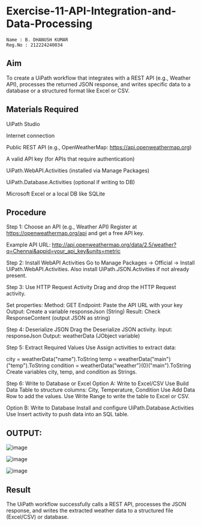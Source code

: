 # Exercise-11-API-Integration-and-Data-Processing
~~~
Name : B. DHANUSH KUMAR
Reg.No : 212224240034
~~~

## Aim
To create a UiPath workflow that integrates with a REST API (e.g., Weather API), processes the returned JSON response, and writes specific data to a database or a structured format like Excel or CSV.

## Materials Required
UiPath Studio

Internet connection

Public REST API (e.g., OpenWeatherMap: https://api.openweathermap.org)

A valid API key (for APIs that require authentication)

UiPath.WebAPI.Activities (installed via Manage Packages)

UiPath.Database.Activities (optional if writing to DB)

Microsoft Excel or a local DB like SQLite

## Procedure
Step 1: Choose an API (e.g., Weather API)
Register at https://openweathermap.org/api and get a free API key.

Example API URL:
http://api.openweathermap.org/data/2.5/weather?q=Chennai&appid=your_api_key&units=metric

Step 2: Install WebAPI Activities
Go to Manage Packages → Official → Install UiPath.WebAPI.Activities.
Also install UiPath.JSON.Activities if not already present.

Step 3: Use HTTP Request Activity
Drag and drop the HTTP Request activity.

Set properties:
Method: GET
Endpoint: Paste the API URL with your key
Output: Create a variable responseJson (String)
Result: Check ResponseContent (output JSON as string)

Step 4: Deserialize JSON
Drag the Deserialize JSON activity.
Input: responseJson
Output: weatherData (JObject variable)

Step 5: Extract Required Values
Use Assign activities to extract data:

city = weatherData("name").ToString
temp = weatherData("main")("temp").ToString
condition = weatherData("weather")(0)("main").ToString
Create variables city, temp, and condition as Strings.

Step 6: Write to Database or Excel
Option A: Write to Excel/CSV
Use Build Data Table to structure columns: City, Temperature, Condition
Use Add Data Row to add the values.
Use Write Range to write the table to Excel or CSV.

Option B: Write to Database
Install and configure UiPath.Database.Activities
Use Insert activity to push data into an SQL table.

## OUTPUT:

![image](https://github.com/user-attachments/assets/e57f74b4-b233-43a0-92b8-adb76a607f6d)

![image](https://github.com/user-attachments/assets/e08daccc-ba8d-4dea-b809-dcf239d72512)

![image](https://github.com/user-attachments/assets/c30ab3b5-4c7f-4000-8da2-852e9db1c9d3)

## Result
The UiPath workflow successfully calls a REST API, processes the JSON response, and writes the extracted weather data to a structured file (Excel/CSV) or database.

